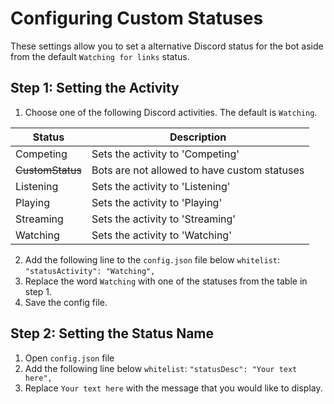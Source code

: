 # Configuring Custom Statuses
These settings allow you to set a alternative Discord status for the bot aside from the default `Watching for links` status.
## Step 1: Setting the Activity
1. Choose one of the following Discord activities. The default is `Watching`.

| **Status**       | **Description**                              |
|------------------|----------------------------------------------|
| Competing        | Sets the activity to 'Competing'             |
| ~~CustomStatus~~ | Bots are not allowed to have custom statuses |
| Listening        | Sets the activity to 'Listening'             |
| Playing          | Sets the activity to 'Playing'               |
| Streaming        | Sets the activity to 'Streaming'             |
| Watching         | Sets the activity to 'Watching'              |

2. Add the following line to the `config.json` file below `whitelist`: `"statusActivity": "Watching",`
3. Replace the word `Watching` with one of the statuses from the table in step 1.
4. Save the config file.
## Step 2: Setting the Status Name
1. Open `config.json` file
2. Add the following line below `whitelist`: `"statusDesc": "Your text here",`
3. Replace `Your text here` with the message that you would like to display.
